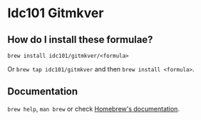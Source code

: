 # Idc101 Gitmkver

## How do I install these formulae?

`brew install idc101/gitmkver/<formula>`

Or `brew tap idc101/gitmkver` and then `brew install <formula>`.

## Documentation

`brew help`, `man brew` or check [Homebrew's documentation](https://docs.brew.sh).
